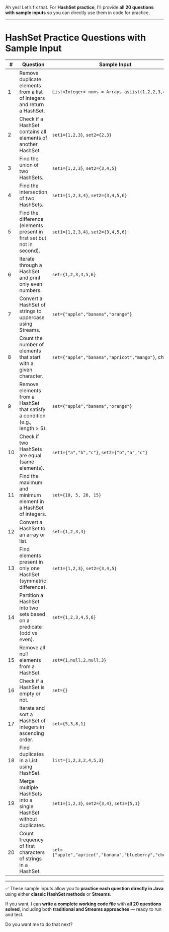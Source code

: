 Ah yes! Let’s fix that. For **HashSet practice**, I’ll provide **all 20 questions with sample inputs** so you can directly use them in code for practice.

---

# **HashSet Practice Questions with Sample Input**

| #  | Question                                                                    | Sample Input                                            | Recommended Methods                                                     |
| -- | --------------------------------------------------------------------------- | ------------------------------------------------------- | ----------------------------------------------------------------------- |
| 1  | Remove duplicate elements from a list of integers and return a HashSet.     | `List<Integer> nums = Arrays.asList(1,2,2,3,4,4,5)`     | `addAll()`, `add()`                                                     |
| 2  | Check if a HashSet contains all elements of another HashSet.                | `set1={1,2,3}`, `set2={2,3}`                            | `containsAll()`                                                         |
| 3  | Find the union of two HashSets.                                             | `set1={1,2,3}`, `set2={3,4,5}`                          | `addAll()`, `forEach()`                                                 |
| 4  | Find the intersection of two HashSets.                                      | `set1={1,2,3,4}`, `set2={3,4,5,6}`                      | `retainAll()`                                                           |
| 5  | Find the difference (elements present in first set but not in second).      | `set1={1,2,3,4}`, `set2={3,4,5,6}`                      | `removeAll()`                                                           |
| 6  | Iterate through a HashSet and print only even numbers.                      | `set={1,2,3,4,5,6}`                                     | `forEach()`, `iterator()`                                               |
| 7  | Convert a HashSet of strings to uppercase using Streams.                    | `set={"apple","banana","orange"}`                       | `stream()`, `map()`, `collect()`                                        |
| 8  | Count the number of elements that start with a given character.             | `set={"apple","banana","apricot","mango"}`, char='a'    | `stream()`, `filter()`, `count()`                                       |
| 9  | Remove elements from a HashSet that satisfy a condition (e.g., length > 5). | `set={"apple","banana","orange"}`                       | `removeIf()`, `iterator()`                                              |
| 10 | Check if two HashSets are equal (same elements).                            | `set1={"a","b","c"}`, `set2={"b","a","c"}`              | `equals()`, `containsAll()`                                             |
| 11 | Find the maximum and minimum element in a HashSet of integers.              | `set={10, 5, 20, 15}`                                   | `Collections.max()`, `Collections.min()`, `stream()`                    |
| 12 | Convert a HashSet to an array or list.                                      | `set={1,2,3,4}`                                         | `toArray()`, `stream().collect(Collectors.toList())`                    |
| 13 | Find elements present in only one HashSet (symmetric difference).           | `set1={1,2,3}`, `set2={3,4,5}`                          | `removeAll()`, `addAll()`                                               |
| 14 | Partition a HashSet into two sets based on a predicate (odd vs even).       | `set={1,2,3,4,5,6}`                                     | `stream()`, `filter()`, `Collectors.partitioningBy()`                   |
| 15 | Remove all null elements from a HashSet.                                    | `set={1,null,2,null,3}`                                 | `removeIf()`, `iterator()`                                              |
| 16 | Check if a HashSet is empty or not.                                         | `set={}`                                                | `isEmpty()`                                                             |
| 17 | Iterate and sort a HashSet of integers in ascending order.                  | `set={5,3,8,1}`                                         | `stream()`, `sorted()`, `collect()`                                     |
| 18 | Find duplicates in a List using HashSet.                                    | `list={1,2,3,2,4,5,3}`                                  | `add()`, `contains()`                                                   |
| 19 | Merge multiple HashSets into a single HashSet without duplicates.           | `set1={1,2,3}`, `set2={3,4}`, `set3={5,1}`              | `addAll()`, `forEach()`                                                 |
| 20 | Count frequency of first characters of strings in a HashSet.                | `set={"apple","apricot","banana","blueberry","cherry"}` | `stream()`, `map()`, `Collectors.groupingBy()`, `Collectors.counting()` |

---

✅ These sample inputs allow you to **practice each question directly in Java** using either **classic HashSet methods** or **Streams**.

If you want, I can **write a complete working code file** with **all 20 questions solved**, including both **traditional and Streams approaches** — ready to run and test.

Do you want me to do that next?
